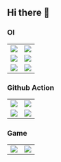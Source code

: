 ## Hi there 👋
### OI

<table>
  <tr>
    <td>
      <a href="https://github.com/OIerKimi/PPTs-in-OI">
        <img align="center" src="https://github-readme-stats.vercel.app/api/pin/?username=OIerKimi&repo=PPTs-in-OI&show_owner=true" />
      </a>
    </td>
    <td>
      <a href="https://github.com/OIerKimi/OI">
        <img align="center" src="https://github-readme-stats.vercel.app/api/pin/?username=OIerKimi&repo=OI&show_owner=true" />
      </a>
    </td>
  </tr>
  <tr>
    <td>
      <a href="https://github.com/OIerKimi/OI-Test">
        <img align="center" src="https://github-readme-stats.vercel.app/api/pin/?username=OIerKimi&repo=OI-Test&show_owner=true" />
      </a>
    </td>
    <td>
      <a href="https://github.com/OIerKimi/OI-Contest">
        <img align="center" src="https://github-readme-stats.vercel.app/api/pin/?username=OIerKimi&repo=OI-Contest&show_owner=true" />
      </a>
    </td>
  </tr>
  <tr>
    <td>
      <a href="https://github.com/OIerKimi/GraphEditorEN">
        <img align="center" src="https://github-readme-stats.vercel.app/api/pin/?username=OIerKimi&repo=GraphEditorEN&show_owner=true" />
      </a>
    </td>
    <td>
      <a href="https://github.com/OIerKimi/GraphEditorZH">
        <img align="center" src="https://github-readme-stats.vercel.app/api/pin/?username=OIerKimi&repo=GraphEditorZH&show_owner=true" />
      </a>
    </td>
  </tr>
</table>

### Github Action

<table>
  <tr>
    <td>
      <a href="https://github.com/OIerKimi/GreenhubLicence">
        <img align="center" src="https://github-readme-stats.vercel.app/api/pin/?username=OIerKimi&repo=GreenhubLicence&show_owner=true" />
      </a>
    </td>
    <td>
      <a href="https://github.com/OIerKimi/memorandum">
        <img align="center" src="https://github-readme-stats.vercel.app/api/pin/?username=OIerKimi&repo=memorandum&show_owner=true" />
      </a>
    </td>
  </tr>
  <tr>
    <td>
      <a href="https://github.com/OIerKimi/Chat">
        <img align="center" src="https://github-readme-stats.vercel.app/api/pin/?username=OIerKimi&repo=Chat&show_owner=true" />
      </a>
    </td>
    <td>
      <a href="https://github.com/OIerKimi/Hydrooj">
        <img align="center" src="https://github-readme-stats.vercel.app/api/pin/?username=OIerKimi&repo=Hydrooj&show_owner=true" />
      </a>
    </td>
  </tr>
</table>

### Game

<table>
  <tr>
    <td>
      <a href="https://github.com/OIerKimi/dino">
        <img align="center" src="https://github-readme-stats.vercel.app/api/pin/?username=OIerKimi&repo=dino&show_owner=true" />
      </a>
    </td>
    <td>
      <a href="https://github.com/OIerKimi/Wind">
        <img align="center" src="https://github-readme-stats.vercel.app/api/pin/?username=OIerKimi&repo=Wind&show_owner=true" />
      </a>
    </td>
  </tr>
</table>
